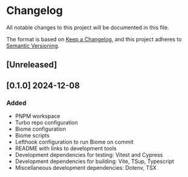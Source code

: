 # Changelog

All notable changes to this project will be documented in this file.

The format is based on [Keep a Changelog](https://keepachangelog.com/en/1.1.0/),
and this project adheres to [Semantic Versioning](https://semver.org/spec/v2.0.0.html).

## [Unreleased]

## [0.1.0] 2024-12-08

### Added

- PNPM workspace
- Turbo repo configuration
- Biome configuration
- Biome scripts
- Lefthook configuration to run Biome on commit
- README with links to development tools
- Development dependencies for testing: Vitest and Cypress
- Development dependencies for building: Vite, TSup, Typescript
- Miscellaneous development dependencies: Dotenv, TSX